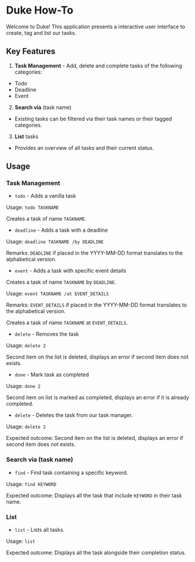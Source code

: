 # Duke How-To

Welcome to Duke! 
This application presents a interactive user interface to create, tag and list our tasks.

## Key Features

1. **Task Management** - Add, delete and complete tasks of the following categories:
 - Todo
 - Deadline
 - Event

2. **Search via** (task name)

 - Existing tasks can be filtered via their task names or their tagged categories. 

3. **List** tasks

 - Provides an overview of all tasks and their current status.

## Usage

### Task Management
- `todo` - Adds a vanilla task

Usage: `todo TASKNAME`

Creates a task of name `TASKNAME`.

- `deadline` - Adds a task with a deadline

Usage: `deadline TASKNAME /by DEADLINE`

Remarks: `DEADLINE` if placed in the YYYY-MM-DD format translates to the alphabetical version.

- `event` - Adds a task with specific event details

Creates a task of name `TASKNAME` by `DEADLINE`.

Usage: `event TASKNAME /at EVENT_DETAILS`

Remarks: `EVENT_DETAILS` if placed in the YYYY-MM-DD format translates to the alphabetical version.

Creates a task of name `TASKNAME` at `EVENT_DETAILS`.

- `delete` - Removes the task

Usage: `delete 2`

Second item on the list is deleted, displays an error if second item does not exists.

- `done` - Mark task as completed

Usage: `done 2`

Second item on list is marked as completed, displays an error if it is already completed.

- `delete` - Deletes the task from our task manager.

Usage: `delete 2`

Expected outcome: Second item on the list is deleted, displays an error if second item does not exists.

### **Search via** (task name)

- `find` - Find task containing a specific keyword.

Usage: `find KEYWORD`

Expected outcome: Displays all the task that include `KEYWORD` in their task name.

### List 

- `list` - Lists all tasks.

Usage: `list`

Expected outcome: Displays all the task alongside their completion status.







